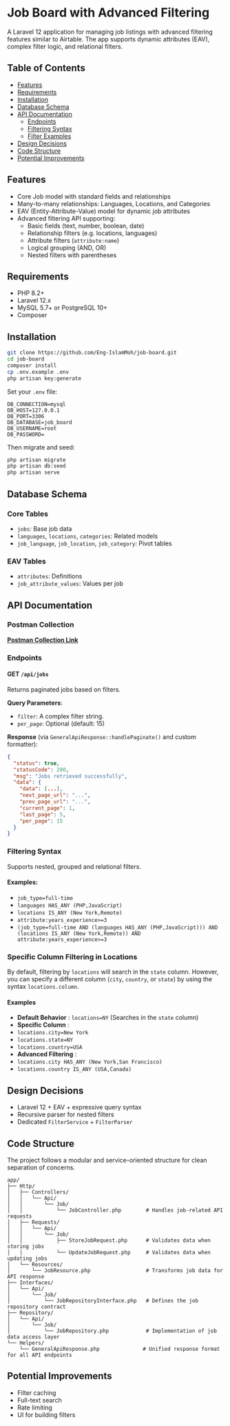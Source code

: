 # Job Board with Advanced Filtering

A Laravel 12 application for managing job listings with advanced filtering features similar to Airtable. The app supports dynamic attributes (EAV), complex filter logic, and relational filters.

## Table of Contents

- [Features](#features)
- [Requirements](#requirements)
- [Installation](#installation)
- [Database Schema](#database-schema)
- [API Documentation](#api-documentation)
  - [Endpoints](#endpoints)
  - [Filtering Syntax](#filtering-syntax)
  - [Filter Examples](#filter-examples)
- [Design Decisions](#design-decisions)
- [Code Structure](#code-structure)
- [Potential Improvements](#potential-improvements)

## Features

- Core Job model with standard fields and relationships
- Many-to-many relationships: Languages, Locations, and Categories
- EAV (Entity-Attribute-Value) model for dynamic job attributes
- Advanced filtering API supporting:
  - Basic fields (text, number, boolean, date)
  - Relationship filters (e.g. locations, languages)
  - Attribute filters (`attribute:name`)
  - Logical grouping (AND, OR)
  - Nested filters with parentheses

## Requirements

- PHP 8.2+
- Laravel 12.x
- MySQL 5.7+ or PostgreSQL 10+
- Composer

## Installation

```bash
git clone https://github.com/Eng-IslamMoh/job-board.git
cd job-board
composer install
cp .env.example .env
php artisan key:generate
```

Set your `.env` file:

```
DB_CONNECTION=mysql
DB_HOST=127.0.0.1
DB_PORT=3306
DB_DATABASE=job_board
DB_USERNAME=root
DB_PASSWORD=
```

Then migrate and seed:

```bash
php artisan migrate
php artisan db:seed
php artisan serve
```

## Database Schema

### Core Tables

- `jobs`: Base job data
- `languages`, `locations`, `categories`: Related models
- `job_language`, `job_location`, `job_category`: Pivot tables

### EAV Tables

- `attributes`: Definitions
- `job_attribute_values`: Values per job

## API Documentation

### Postman Collection

**[**Postman Collection Link**](https://documenter.getpostman.com/view/12381022/2sB2ixjtYb)**

### Endpoints

#### GET `/api/jobs`

Returns paginated jobs based on filters.

**Query Parameters**:

- `filter`: A complex filter string.
- `per_page`: Optional (default: 15)

**Response** (via `GeneralApiResponse::handlePaginate()` and custom formatter):

```json
{
  "status": true,
  "statusCode": 200,
  "msg": "Jobs retrieved successfully",
  "data": {
    "data": [...],
    "next_page_url": "...",
    "prev_page_url": "...",
    "current_page": 1,
    "last_page": 5,
    "per_page": 15
  }
}
```

### Filtering Syntax

Supports nested, grouped and relational filters.

#### Examples:

- `job_type=full-time`
- `languages HAS_ANY (PHP,JavaScript)`
- `locations IS_ANY (New York,Remote)`
- `attribute:years_experience>=3`
- `(job_type=full-time AND (languages HAS_ANY (PHP,JavaScript))) AND (locations IS_ANY (New York,Remote)) AND attribute:years_experience>=3`

### Specific Column Filtering in Locations

By default, filtering by `locations` will search in the `state` column. However, you can specify a different column (`city`, `country`, or `state`) by using the syntax `locations.column`.

#### Examples

* **Default Behavior** : `locations=NY` (Searches in the `state` column)
* **Specific Column** :
* `locations.city=New York`
* `locations.state=NY`
* `locations.country=USA`
* **Advanced Filtering** :
* `locations.city HAS_ANY (New York,San Francisco)`
* `locations.country IS_ANY (USA,Canada)`

## Design Decisions

- Laravel 12 + EAV + expressive query syntax
- Recursive parser for nested filters
- Dedicated `FilterService` + `FilterParser`

## Code Structure

The project follows a modular and service-oriented structure for clean separation of concerns.

```
app/
├── Http/
│   ├── Controllers/
│   │   └── Api/
│   │       └── Job/
│   │           └── JobController.php        # Handles job-related API requests
│   ├── Requests/
│   │   └── Api/
│   │       └── Job/
│   │           ├── StoreJobRequest.php      # Validates data when storing jobs
│   │           └── UpdateJobRequest.php     # Validates data when updating jobs
│   └── Resources/
│       └── JobResource.php                  # Transforms job data for API response
├── Interfaces/
│   └── Api/
│       └── Job/
│           └── JobRepositoryInterface.php   # Defines the job repository contract
├── Repository/
│   └── Api/
│       └── Job/
│           └── JobRepository.php            # Implementation of job data access layer
└── Helpers/
    └── GeneralApiResponse.php              # Unified response format for all API endpoints
```

## Potential Improvements

- Filter caching
- Full-text search
- Rate limiting
- UI for building filters
